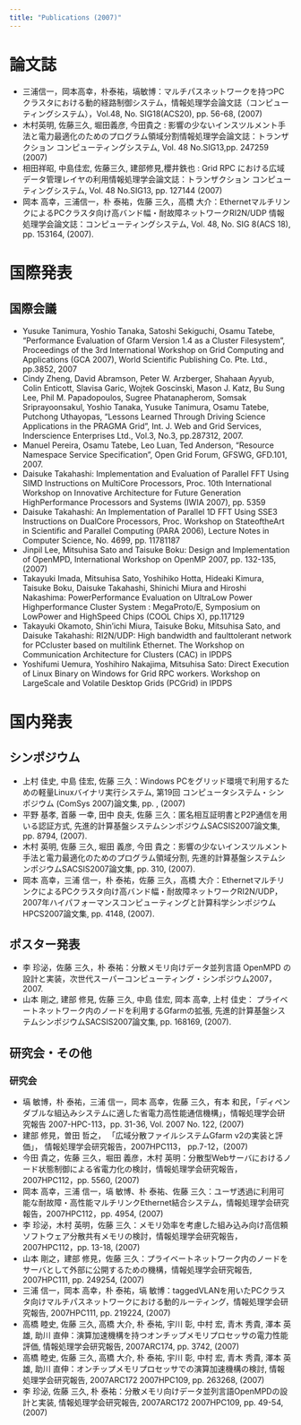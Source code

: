 ```yaml
---
title: "Publications (2007)"
---
```


# 論文誌

- 三浦信一，岡本高幸，朴泰祐，塙敏博：マルチパスネットワークを持つPC クラスタにおける動的経路制御システム，情報処理学会論文誌（コンピューティングシステム），Vol.48, No. SIG18(ACS20), pp. 56-68, (2007)
- 木村英明, 佐藤三久, 堀田義彦, 今田貴之 : 影響の少ないインスツルメント手法と電力最適化のためのプログラム領域分割情報処理学会論文誌：トランザクション コンピューティングシステム, Vol. 48 No.SIG13,pp. 247259 (2007)
- 相田祥昭, 中島佳宏, 佐藤三久, 建部修見,櫻井鉄也 : Grid RPC における広域データ管理レイヤの利用情報処理学会論文誌：トランザクション コンピューティングシステム, Vol. 48 No.SIG13, pp. 127144 (2007)
- 岡本 高幸，三浦信一，朴 泰祐，佐藤 三久，高橋 大介：EthernetマルチリンクによるPCクラスタ向け高バンド幅・耐故障ネットワークRI2N/UDP 情報処理学会論文誌：コンピューティングシステム, Vol. 48, No. SIG 8(ACS 18), pp. 153164, (2007).

# 国際発表

## 国際会議

- Yusuke Tanimura, Yoshio Tanaka, Satoshi Sekiguchi, Osamu Tatebe, “Performance Evaluation of Gfarm Version 1.4 as a Cluster Filesystem”, Proceedings of the 3rd International Workshop on Grid Computing and Applications (GCA 2007), World Scientific Publishing Co. Pte. Ltd., pp.3852, 2007
- Cindy Zheng, David Abramson, Peter W. Arzberger, Shahaan Ayyub, Colin Enticott, Slavisa Garic, Wojtek Goscinski, Mason J. Katz, Bu Sung Lee, Phil M. Papadopoulos, Sugree Phatanapherom, Somsak Sriprayoonsakul, Yoshio Tanaka, Yusuke Tanimura, Osamu Tatebe, Putchong Uthayopas, “Lessons Learned Through Driving Science Applications in the PRAGMA Grid”, Int. J. Web and Grid Services, Inderscience Enterprises Ltd., Vol.3, No.3, pp.287312, 2007.
- Manuel Pereira, Osamu Tatebe, Leo Luan, Ted Anderson, “Resource Namespace Service Specification”, Open Grid Forum, GFSWG, GFD.101, 2007.
- Daisuke Takahashi: Implementation and Evaluation of Parallel FFT Using SIMD Instructions on MultiCore Processors, Proc. 10th International Workshop on Innovative Architecture for Future Generation HighPerformance Processors and Systems (IWIA 2007), pp. 5359
- Daisuke Takahashi: An Implementation of Parallel 1D FFT Using SSE3 Instructions on DualCore Processors, Proc. Workshop on StateoftheArt in Scientific and Parallel Computing (PARA 2006), Lecture Notes in Computer Science, No. 4699, pp. 11781187
- Jinpil Lee, Mitsuhisa Sato and Taisuke Boku: Design and Implementation of OpenMPD, International Workshop on OpenMP 2007, pp. 132-135, (2007)
- Takayuki Imada, Mitsuhisa Sato, Yoshihiko Hotta, Hideaki Kimura, Taisuke Boku, Daisuke Takahashi, Shinichi Miura and Hiroshi Nakashima: PowerPerformance Evaluation on UltraLow Power Highperformance Cluster System : MegaProto/E, Symposium on LowPower and HighSpeed Chips (COOL Chips X), pp.117129
- Takayuki Okamoto, Shin’ichi Miura, Taisuke Boku, Mitsuhisa Sato, and Daisuke Takahashi: RI2N/UDP: High bandwidth and faulttolerant network for PCcluster based on multilink Ethernet. The Workshop on Communication Architecture for Clusters (CAC) in IPDPS
- Yoshifumi Uemura, Yoshihiro Nakajima, Mitsuhisa Sato: Direct Execution of Linux Binary on Windows for Grid RPC workers. Workshop on LargeScale and Volatile Desktop Grids (PCGrid) in IPDPS

# 国内発表

## シンポジウム

- 上村 佳史, 中島 佳宏, 佐藤 三久：Windows PCをグリッド環境で利用するための軽量Linuxバイナリ実行システム, 第19回 コンピュータシステム・シンポジウム (ComSys 2007)論文集, pp. , (2007)
- 平野 基孝, 首藤 一幸, 田中 良夫, 佐藤 三久：匿名相互証明書とP2P通信を用いる認証方式, 先進的計算基盤システムシンポジウムSACSIS2007論文集, pp. 8794, (2007).
- 木村 英明, 佐藤 三久, 堀田 義彦, 今田 貴之：影響の少ないインスツルメント手法と電力最適化のためのプログラム領域分割, 先進的計算基盤システムシンポジウムSACSIS2007論文集, pp. 310, (2007).
- 岡本 高幸，三浦 信一，朴 泰祐，佐藤 三久，高橋 大介：EthernetマルチリンクによるPCクラスタ向け高バンド幅・耐故障ネットワークRI2N/UDP，2007年ハイパフォーマンスコンピューティングと計算科学シンポジウムHPCS2007論文集, pp. 4148, (2007).

## ポスター発表

- 李 珍泌，佐藤 三久，朴 泰祐：分散メモリ向けデータ並列言語 OpenMPD の設計と実装，次世代スーパーコンピューティング・シンポジウム2007，2007.
- 山本 剛之, 建部 修見, 佐藤 三久, 中島 佳宏, 岡本 高幸, 上村 佳史： プライベートネットワーク内のノードを利用するGfarmの拡張, 先進的計算基盤システムシンポジウムSACSIS2007論文集, pp. 168169, (2007).

## 研究会・その他

### 研究会

- 塙 敏博，朴 泰祐，三浦 信一，岡本 高幸，佐藤 三久，有本 和民，「ディペンダブルな組込みシステムに適した省電力高性能通信機構」，情報処理学会研究報告 2007-HPC-113，pp. 31-36, Vol. 2007 No. 122, (2007)
- 建部 修見，曽田 哲之， 「広域分散ファイルシステムGfarm v2の実装と評価」， 情報処理学会研究報告，2007HPC113， pp.7-12，(2007)
- 今田 貴之，佐藤 三久，堀田 義彦，木村 英明：分散型Webサーバにおけるノード状態制御による省電力化の検討，情報処理学会研究報告，2007HPC112，pp. 5560, (2007)
- 岡本 高幸，三浦 信一，塙 敏博、朴 泰祐、佐藤 三久：ユーザ透過に利用可能な耐故障・高性能マルチリンクEthernet結合システム，情報処理学会研究報告，2007HPC112，pp. 4954, (2007)
- 李 珍泌，木村 英明，佐藤 三久：メモリ効率を考慮した組み込み向け高信頼ソフトウェア分散共有メモリの検討，情報処理学会研究報告，2007HPC112，pp. 13-18, (2007)
- 山本 剛之，建部 修見，佐藤 三久：プライベートネットワーク内のノードをサーバとして外部に公開するための機構，情報処理学会研究報告, 2007HPC111, pp. 249254, (2007)
- 三浦 信一，岡本 高幸，朴 泰祐，塙 敏博：taggedVLANを用いたPCクラスタ向けマルチパスネットワークにおける動的ルーティング，情報処理学会研究報告, 2007HPC111, pp. 219224, (2007)
- 高橋 睦史, 佐藤 三久, 高橋 大介, 朴 泰祐, 宇川 彰, 中村 宏, 青木 秀貴, 澤本 英雄, 助川 直伸：演算加速機構を持つオンチップメモリプロセッサの電力性能評価, 情報処理学会研究報告, 2007ARC174, pp. 3742, (2007)
- 高橋 睦史, 佐藤 三久, 高橋 大介, 朴 泰祐, 宇川 彰, 中村 宏, 青木 秀貴, 澤本 英雄, 助川 直伸：オンチップメモリプロセッサでの演算加速機構の検討, 情報処理学会研究報告, 2007ARC172 2007HPC109, pp. 263268, (2007)
- 李 珍泌, 佐藤 三久, 朴 泰祐：分散メモリ向けデータ並列言語OpenMPDの設計と実装, 情報処理学会研究報告, 2007ARC172 2007HPC109, pp. 49-54, (2007)
